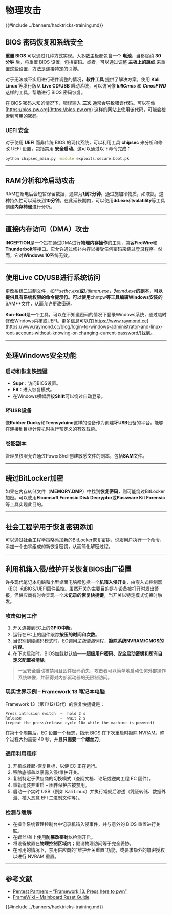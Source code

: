 # 物理攻击

{{#include ../banners/hacktricks-training.md}}

## BIOS 密码恢复和系统安全

**重置 BIOS** 可以通过几种方式实现。大多数主板都包含一个 **电池**，当移除约 **30 分钟** 后，将重置 BIOS 设置，包括密码。或者，可以通过调整 **主板上的跳线** 来重置这些设置，方法是连接特定的引脚。

对于无法或不实用进行硬件调整的情况，**软件工具** 提供了解决方案。使用 **Kali Linux** 等发行版从 **Live CD/USB** 启动系统，可以访问像 **_killCmos_** 和 **_CmosPWD_** 这样的工具，帮助进行 BIOS 密码恢复。

在 BIOS 密码未知的情况下，错误输入 **三次** 通常会导致错误代码。可以在像 [https://bios-pw.org](https://bios-pw.org) 这样的网站上使用该代码，可能会检索到可用的密码。

### UEFI 安全

对于使用 **UEFI** 而非传统 BIOS 的现代系统，可以利用工具 **chipsec** 来分析和修改 UEFI 设置，包括禁用 **安全启动**。这可以通过以下命令完成：
```bash
python chipsec_main.py -module exploits.secure.boot.pk
```
---

## RAM分析和冷启动攻击

RAM在断电后会短暂保留数据，通常为**1到2分钟**。通过施加冷物质，如液氮，这种持久性可以延长到**10分钟**。在此延长期内，可以使用**dd.exe**和**volatility**等工具创建**内存转储**进行分析。

---

## 直接内存访问（DMA）攻击

**INCEPTION**是一个旨在通过DMA进行**物理内存操作**的工具，兼容**FireWire**和**Thunderbolt**等接口。它允许通过修补内存以接受任何密码来绕过登录程序。然而，它对**Windows 10**系统无效。

---

## 使用Live CD/USB进行系统访问

更改系统二进制文件，如**_sethc.exe_**或**_Utilman.exe_**，为**_cmd.exe_**的副本，可以提供具有系统权限的命令提示符。可以使用**chntpw**等工具编辑Windows安装的**SAM**文件，从而允许更改密码。

**Kon-Boot**是一个工具，可以在不知道密码的情况下登录Windows系统，通过临时修改Windows内核或UEFI。更多信息可以在[https://www.raymond.cc](https://www.raymond.cc/blog/login-to-windows-administrator-and-linux-root-account-without-knowing-or-changing-current-password/)找到。

---

## 处理Windows安全功能

### 启动和恢复快捷键

- **Supr**：访问BIOS设置。
- **F8**：进入恢复模式。
- 在Windows横幅后按**Shift**可以绕过自动登录。

### 坏USB设备

像**Rubber Ducky**和**Teensyduino**这样的设备作为创建**坏USB**设备的平台，能够在连接到目标计算机时执行预定义的有效载荷。

### 卷影副本

管理员权限允许通过PowerShell创建敏感文件的副本，包括**SAM**文件。

---

## 绕过BitLocker加密

如果在内存转储文件（**MEMORY.DMP**）中找到**恢复密码**，则可能绕过BitLocker加密。可以使用**Elcomsoft Forensic Disk Decryptor**或**Passware Kit Forensic**等工具实现此目的。

---

## 社会工程学用于恢复密钥添加

可以通过社会工程学策略添加新的BitLocker恢复密钥，说服用户执行一个命令，添加一个由零组成的新恢复密钥，从而简化解密过程。

---

## 利用机箱入侵/维护开关恢复BIOS出厂设置

许多现代笔记本电脑和小型桌面电脑都包括一个**机箱入侵开关**，由嵌入式控制器（EC）和BIOS/UEFI固件监控。虽然开关的主要目的是在设备被打开时发出警报，但供应商有时会实现一个**未记录的恢复快捷键**，当开关以特定模式切换时触发。

### 攻击如何工作

1. 开关连接到EC上的**GPIO中断**。
2. 运行在EC上的固件跟踪**按压的时间和次数**。
3. 当识别到硬编码模式时，EC调用*主板重置*例程，**擦除系统NVRAM/CMOS的内容**。
4. 在下次启动时，BIOS加载默认值——**超级用户密码、安全启动密钥和所有自定义配置被清除**。

> 一旦安全启动被禁用且固件密码消失，攻击者可以简单地启动任何外部操作系统映像，并获得对内部驱动器的无限制访问。

### 现实世界示例 – Framework 13 笔记本电脑

Framework 13（第11/12/13代）的恢复快捷键是：
```text
Press intrusion switch  →  hold 2 s
Release                 →  wait 2 s
(repeat the press/release cycle 10× while the machine is powered)
```
在第十个周期后，EC 设置一个标志，指示 BIOS 在下次重启时擦除 NVRAM。整个过程大约需要 40 秒，并且**只需要一个螺丝刀**。

### 通用利用程序

1. 开机或挂起-恢复目标，以便 EC 正在运行。
2. 移除底部盖以暴露入侵/维护开关。
3. 复制特定于供应商的切换模式（查阅文档、论坛或逆向工程 EC 固件）。
4. 重新组装并重启 – 固件保护应被禁用。
5. 启动一个实时 USB（例如 Kali Linux）并执行常规后渗透（凭证转储、数据外泄、植入恶意 EFI 二进制文件等）。

### 检测与缓解

* 在操作系统管理控制台中记录机箱入侵事件，并与意外的 BIOS 重置进行关联。
* 在螺丝/盖上使用**防篡改密封**以检测开启。
* 将设备放置在**物理控制区域**内；假设物理访问等于完全妥协。
* 在可用的情况下，禁用供应商的“维护开关重置”功能，或要求额外的加密授权以进行 NVRAM 重置。

---

## 参考文献

- [Pentest Partners – “Framework 13. Press here to pwn”](https://www.pentestpartners.com/security-blog/framework-13-press-here-to-pwn/)
- [FrameWiki – Mainboard Reset Guide](https://framewiki.net/guides/mainboard-reset)

{{#include ../banners/hacktricks-training.md}}
